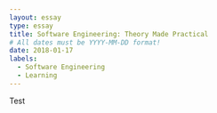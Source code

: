 ```yaml
---
layout: essay
type: essay
title: Software Engineering: Theory Made Practical
# All dates must be YYYY-MM-DD format!
date: 2018-01-17
labels:
  - Software Engineering
  - Learning
---
```

Test
